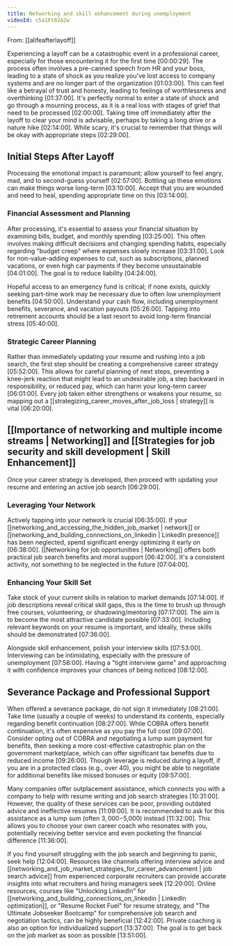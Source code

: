 ```yaml
---
title: Networking and skill enhancement during unemployment
videoId: c5a1Ft82A2w
---
```


From: [[alifeafterlayoff]] <br/> 

Experiencing a layoff can be a catastrophic event in a professional career, especially for those encountering it for the first time <a class="yt-timestamp" data-t="00:00:29">[00:00:29]</a>. The process often involves a pre-canned speech from HR and your boss, leading to a state of shock as you realize you've lost access to company systems and are no longer part of the organization <a class="yt-timestamp" data-t="01:03:00">[01:03:00]</a>. This can feel like a betrayal of trust and honesty, leading to feelings of worthlessness and overthinking <a class="yt-timestamp" data-t="01:37:00">[01:37:00]</a>. It's perfectly normal to enter a state of shock and go through a mourning process, as it is a real loss with stages of grief that need to be processed <a class="yt-timestamp" data-t="02:00:00">[02:00:00]</a>. Taking time off immediately after the layoff to clear your mind is advisable, perhaps by taking a long drive or a nature hike <a class="yt-timestamp" data-t="02:14:00">[02:14:00]</a>. While scary, it's crucial to remember that things will be okay with appropriate steps <a class="yt-timestamp" data-t="02:29:00">[02:29:00]</a>.

## Initial Steps After Layoff

Processing the emotional impact is paramount; allow yourself to feel angry, mad, and to second-guess yourself <a class="yt-timestamp" data-t="02:57:00">[02:57:00]</a>. Bottling up these emotions can make things worse long-term <a class="yt-timestamp" data-t="03:10:00">[03:10:00]</a>. Accept that you are wounded and need to heal, spending appropriate time on this <a class="yt-timestamp" data-t="03:14:00">[03:14:00]</a>.

### Financial Assessment and Planning

After processing, it's essential to assess your financial situation by examining bills, budget, and monthly spending <a class="yt-timestamp" data-t="03:25:00">[03:25:00]</a>. This often involves making difficult decisions and changing spending habits, especially regarding "budget creep" where expenses slowly increase <a class="yt-timestamp" data-t="03:31:00">[03:31:00]</a>. Look for non-value-adding expenses to cut, such as subscriptions, planned vacations, or even high car payments if they become unsustainable <a class="yt-timestamp" data-t="04:01:00">[04:01:00]</a>. The goal is to reduce liability <a class="yt-timestamp" data-t="04:24:00">[04:24:00]</a>.

Hopeful access to an emergency fund is critical; if none exists, quickly seeking part-time work may be necessary due to often low unemployment benefits <a class="yt-timestamp" data-t="04:50:00">[04:50:00]</a>. Understand your cash flow, including unemployment benefits, severance, and vacation payouts <a class="yt-timestamp" data-t="05:26:00">[05:26:00]</a>. Tapping into retirement accounts should be a last resort to avoid long-term financial stress <a class="yt-timestamp" data-t="05:40:00">[05:40:00]</a>.

### Strategic Career Planning

Rather than immediately updating your resume and rushing into a job search, the first step should be creating a comprehensive career strategy <a class="yt-timestamp" data-t="05:52:00">[05:52:00]</a>. This allows for careful planning of next steps, preventing a knee-jerk reaction that might lead to an undesirable job, a step backward in responsibility, or reduced pay, which can harm your long-term career <a class="yt-timestamp" data-t="06:01:00">[06:01:00]</a>. Every job taken either strengthens or weakens your resume, so mapping out a [[strategizing_career_moves_after_job_loss | strategy]] is vital <a class="yt-timestamp" data-t="06:20:00">[06:20:00]</a>.

## [[Importance of networking and multiple income streams | Networking]] and [[Strategies for job security and skill development | Skill Enhancement]]

Once your career strategy is developed, then proceed with updating your resume and entering an active job search <a class="yt-timestamp" data-t="06:29:00">[06:29:00]</a>.

### Leveraging Your Network

Actively tapping into your network is crucial <a class="yt-timestamp" data-t="06:35:00">[06:35:00]</a>. If your [[networking_and_accessing_the_hidden_job_market | network]] or [[networking_and_building_connections_on_linkedin | LinkedIn presence]] has been neglected, spend significant energy optimizing it early on <a class="yt-timestamp" data-t="06:38:00">[06:38:00]</a>. [[Networking for job opportunities | Networking]] offers both practical job search benefits and moral support <a class="yt-timestamp" data-t="06:42:00">[06:42:00]</a>. It's a consistent activity, not something to be neglected in the future <a class="yt-timestamp" data-t="07:04:00">[07:04:00]</a>.

### Enhancing Your Skill Set

Take stock of your current skills in relation to market demands <a class="yt-timestamp" data-t="07:14:00">[07:14:00]</a>. If job descriptions reveal critical skill gaps, this is the time to brush up through free courses, volunteering, or shadowing/mentoring <a class="yt-timestamp" data-t="07:17:00">[07:17:00]</a>. The aim is to become the most attractive candidate possible <a class="yt-timestamp" data-t="07:33:00">[07:33:00]</a>. Including relevant keywords on your resume is important, and ideally, these skills should be demonstrated <a class="yt-timestamp" data-t="07:36:00">[07:36:00]</a>.

Alongside skill enhancement, polish your interview skills <a class="yt-timestamp" data-t="07:53:00">[07:53:00]</a>. Interviewing can be intimidating, especially with the pressure of unemployment <a class="yt-timestamp" data-t="07:58:00">[07:58:00]</a>. Having a "tight interview game" and approaching it with confidence improves your chances of being noticed <a class="yt-timestamp" data-t="08:12:00">[08:12:00]</a>.

## Severance Package and Professional Support

When offered a severance package, do not sign it immediately <a class="yt-timestamp" data-t="08:21:00">[08:21:00]</a>. Take time (usually a couple of weeks) to understand its contents, especially regarding benefit continuation <a class="yt-timestamp" data-t="08:27:00">[08:27:00]</a>. While COBRA offers benefit continuation, it's often expensive as you pay the full cost <a class="yt-timestamp" data-t="09:07:00">[09:07:00]</a>. Consider opting out of COBRA and negotiating a lump sum payment for benefits, then seeking a more cost-effective catastrophic plan on the government marketplace, which can offer significant tax benefits due to reduced income <a class="yt-timestamp" data-t="09:26:00">[09:26:00]</a>. Though leverage is reduced during a layoff, if you are in a protected class (e.g., over 40), you might be able to negotiate for additional benefits like missed bonuses or equity <a class="yt-timestamp" data-t="09:57:00">[09:57:00]</a>.

Many companies offer outplacement assistance, which connects you with a company to help with resume writing and job search strategies <a class="yt-timestamp" data-t="10:31:00">[10:31:00]</a>. However, the quality of these services can be poor, providing outdated advice and ineffective resumes <a class="yt-timestamp" data-t="11:09:00">[11:09:00]</a>. It is recommended to ask for this assistance as a lump sum (often $3,000-$5,000) instead <a class="yt-timestamp" data-t="11:32:00">[11:32:00]</a>. This allows you to choose your own career coach who resonates with you, potentially receiving better service and even pocketing the financial difference <a class="yt-timestamp" data-t="11:36:00">[11:36:00]</a>.

If you find yourself struggling with the job search and beginning to panic, seek help <a class="yt-timestamp" data-t="12:04:00">[12:04:00]</a>. Resources like channels offering interview advice and [[networking_and_job_market_strategies_for_career_advancement | job search advice]] from experienced corporate recruiters can provide accurate insights into what recruiters and hiring managers seek <a class="yt-timestamp" data-t="12:20:00">[12:20:00]</a>. Online resources, courses like "Unlocking LinkedIn" for [[networking_and_building_connections_on_linkedin | LinkedIn optimization]], or "Resume Rocket Fuel" for resume strategy, and "The Ultimate Jobseeker Bootcamp" for comprehensive job search and negotiation tactics, can be highly beneficial <a class="yt-timestamp" data-t="12:42:00">[12:42:00]</a>. Private coaching is also an option for individualized support <a class="yt-timestamp" data-t="13:37:00">[13:37:00]</a>. The goal is to get back on the job market as soon as possible <a class="yt-timestamp" data-t="13:51:00">[13:51:00]</a>.